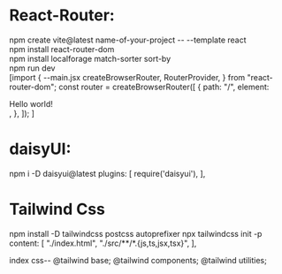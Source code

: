 <h1>React-Router:</h1>
   <P>npm create vite@latest name-of-your-project -- --template react<br/>
    npm install react-router-dom <br/>
    npm install localforage match-sorter sort-by <br/>
    npm run dev<br/>
    [import {    --main.jsx
    createBrowserRouter,
    RouterProvider,
    } from "react-router-dom";
        const router = createBrowserRouter([
    {
        path: "/",
        element: <div>Hello world!</div>,
    },
    ]); 
    <RouterProvider router={router} />]
    </p>

     

<h1>daisyUI:</h1>
    <p>npm i -D daisyui@latest   
        plugins: [
        require('daisyui'),
    ],</p>

<h1>Tailwind Css</h1>
    <p>npm install -D tailwindcss postcss autoprefixer
    npx tailwindcss init -p  
    content: [
        "./index.html",
        "./src/**/*.{js,ts,jsx,tsx}",
    ],</p>
    <p>index css-- 
    @tailwind base;
    @tailwind components;
    @tailwind utilities;</p>